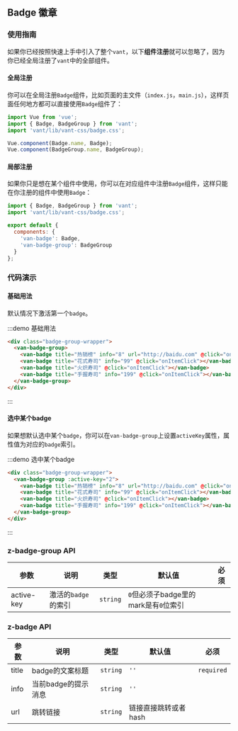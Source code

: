 <style>
@component-namespace demo {
  @b badge {
    .badge-group-wrapper {
      padding: 30px 20px;
      background-color: #fff;
    }

    .van-badge-group {
      margin: 0 auto;
    }
  }
}
</style>

<script>
  export default {
    data() {
      return {
        activeKey: '2'
      };
    },
    methods: {
      onItemClick(e, data) {
        this.activeKey = data.mark;
      }
    }
  };
</script>

## Badge 徽章

### 使用指南

如果你已经按照快速上手中引入了整个`vant`，以下**组件注册**就可以忽略了，因为你已经全局注册了`vant`中的全部组件。

#### 全局注册

你可以在全局注册`Badge`组件，比如页面的主文件（`index.js`，`main.js`），这样页面任何地方都可以直接使用`Badge`组件了：

```js
import Vue from 'vue';
import { Badge, BadgeGroup } from 'vant';
import 'vant/lib/vant-css/badge.css';

Vue.component(Badge.name, Badge);
Vue.component(BadgeGroup.name, BadgeGroup);
```

#### 局部注册

如果你只是想在某个组件中使用，你可以在对应组件中注册`Badge`组件，这样只能在你注册的组件中使用`Badge`：

```js
import { Badge, BadgeGroup } from 'vant';
import 'vant/lib/vant-css/badge.css';

export default {
  components: {
    'van-badge': Badge,
    'van-badge-group': BadgeGroup
  }
};
```

### 代码演示

#### 基础用法

默认情况下激活第一个`badge`。

:::demo 基础用法
```html
<div class="badge-group-wrapper">
  <van-badge-group>
    <van-badge title="热销榜" info="8" url="http://baidu.com" @click="onItemClick"></van-badge>
    <van-badge title="花式寿司" info="99" @click="onItemClick"></van-badge>
    <van-badge title="火炽寿司" @click="onItemClick"></van-badge>
    <van-badge title="手握寿司" info="199" @click="onItemClick"></van-badge>
  </van-badge-group>
</div>
```
:::

#### 选中某个badge

如果想默认选中某个`badge`，你可以在`van-badge-group`上设置`activeKey`属性，属性值为对应的`badge`索引。

:::demo 选中某个badge
```html
<div class="badge-group-wrapper">
  <van-badge-group :active-key="2">
    <van-badge title="热销榜" info="8" url="http://baidu.com" @click="onItemClick"></van-badge>
    <van-badge title="花式寿司" info="99" @click="onItemClick"></van-badge>
    <van-badge title="火炽寿司" @click="onItemClick"></van-badge>
    <van-badge title="手握寿司" info="199" @click="onItemClick"></van-badge>
  </van-badge-group>
</div>
```
:::

### z-badge-group API

| 参数       | 说明      | 类型       | 默认值       | 必须      |
|-----------|-----------|-----------|-------------|-------------|
| active-key | 激活的`badge`的索引 | `string`  | `0`但必须子badge里的mark是有`0`位索引 |           |


### z-badge API
| 参数       | 说明      | 类型       | 默认值       | 必须       |
|-----------|-----------|-----------|-------------|-------------|
| title | badge的文案标题 | `string`  | `''`          | `required`          |
| info | 当前badge的提示消息 | `string`  | `''`         |           |
| url | 跳转链接 | `string`  | 链接直接跳转或者hash          |           |
